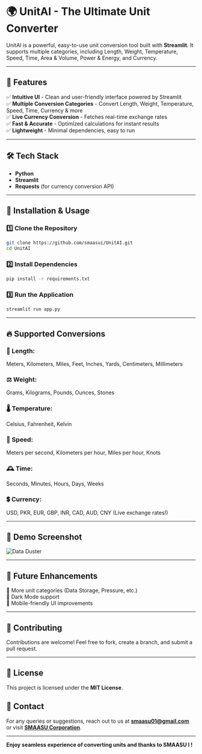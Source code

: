 # 🌍 UnitAI - The Ultimate Unit Converter

UnitAI is a powerful, easy-to-use unit conversion tool built with **Streamlit**. It supports multiple categories, including Length, Weight, Temperature, Speed, Time, Area & Volume, Power & Energy, and Currency.

---

## 🚀 Features

✅ **Intuitive UI** - Clean and user-friendly interface powered by Streamlit  
✅ **Multiple Conversion Categories** - Convert Length, Weight, Temperature, Speed, Time, Currency & more  
✅ **Live Currency Conversion** - Fetches real-time exchange rates  
✅ **Fast & Accurate** - Optimized calculations for instant results  
✅ **Lightweight** - Minimal dependencies, easy to run  

---

## 🛠️ Tech Stack

- **Python**
- **Streamlit**
- **Requests** (for currency conversion API)

---

## 📌 Installation & Usage

### 1️⃣ Clone the Repository
```sh
git clone https://github.com/smaasui/UnitAI.git
cd UnitAI
```

### 2️⃣ Install Dependencies
```sh
pip install -r requirements.txt
```

### 3️⃣ Run the Application
```sh
streamlit run app.py
```

---

## 🔥 Supported Conversions

### 📏 Length:
Meters, Kilometers, Miles, Feet, Inches, Yards, Centimeters, Millimeters

### ⚖️ Weight:
Grams, Kilograms, Pounds, Ounces, Stones

### 🌡 Temperature:
Celsius, Fahrenheit, Kelvin

### 💨 Speed:
Meters per second, Kilometers per hour, Miles per hour, Knots

### 🕰 Time:
Seconds, Minutes, Hours, Days, Weeks

### 💲 Currency:
USD, PKR, EUR, GBP, INR, CAD, AUD, CNY (Live exchange rates!)

---

## 📸 Demo Screenshot
![Data Duster](https://github.com/smaasui/Unit-AI/blob/main/Screenshot.png)

---

## 🎯 Future Enhancements

🔹 More unit categories (Data Storage, Pressure, etc.)  
🔹 Dark Mode support  
🔹 Mobile-friendly UI improvements  

---

## 🤝 Contributing
Contributions are welcome! Feel free to fork, create a branch, and submit a pull request.

---

## 📜 License
This project is licensed under the **MIT License**.

## 💬 Contact
For any queries or suggestions, reach out to us at **[smaasu01@gmail.com](mailto:smaasu01@gmail.com)** or visit **[SMAASU Corporation](https://g.co/kgs/VvQB8W9)**.

---
 **Enjoy seamless experience of converting units and thanks to SMAASU I !** 
